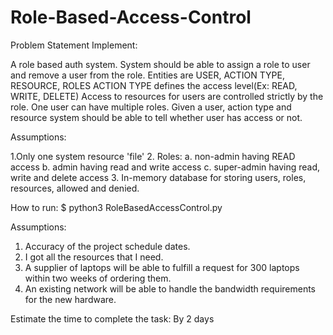 # Role-Based-Access-Control

Problem Statement Implement: 

A role based auth system. System should be able to assign a role to user and remove a user from the role. Entities are USER, ACTION TYPE, RESOURCE, ROLES ACTION TYPE defines the access level(Ex: READ, WRITE, DELETE) Access to resources for users are controlled strictly by the role. One user can have multiple roles. Given a user, action type and resource system should be able to tell whether user has access or not.  

Assumptions: 

1.Only one system resource 'file' 
2. Roles: 
a. non-admin having READ access 
b. admin having read and write access 
c. super-admin having read, write and delete access 
3. In-memory database for storing users, roles, resources, allowed and denied. 

How to run: $ python3 RoleBasedAccessControl.py

Assumptions:
1. Accuracy of the project schedule dates.
2. I got all the resources that I need.
3. A supplier of laptops will be able to fulfill a request for 300 laptops within two weeks of ordering them.
4. An existing network will be able to handle the bandwidth requirements for the new hardware.

Estimate the time to complete the task: By 2 days

